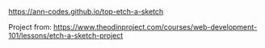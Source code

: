 https://ann-codes.github.io/top-etch-a-sketch

Project from: https://www.theodinproject.com/courses/web-development-101/lessons/etch-a-sketch-project
